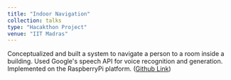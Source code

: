 ```yaml
---
title: "Indoor Navigation"
collection: talks
type: "Hacakthon Project"
venue: "IIT Madras"
---
```


Conceptualized and built a system to navigate a person to a room inside a building. Used Google's speech API for voice recognition and generation. Implemented on the RaspberryPi platform. ([Github Link](https://github.com/anshulbshah/Indoor-Navigation))
